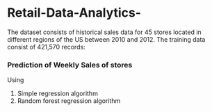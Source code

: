 # Retail-Data-Analytics-

The dataset consists of historical sales data for 45 stores located in different regions of the US between 
2010 and 2012.
The training data consist of 421,570 records:



### Prediction of Weekly Sales of stores 
 
Using 
1) Simple regression  algorithm 
2) Random forest regression  algorithm 
